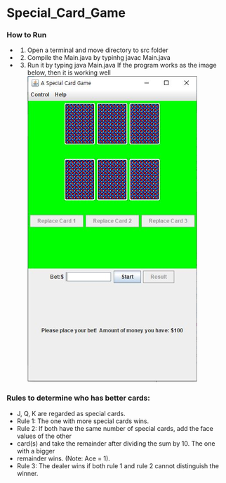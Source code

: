 # Special_Card_Game

### How to Run
- 1. Open a terminal and move directory to src folder
- 2. Compile the Main.java by typinhg javac Main.java
- 3. Run it by typing java Main.java If the program works as the image below, then it is working well
![](images/card%20game.JPG)

### Rules to determine who has better cards:
- J, Q, K are regarded as special cards.
- Rule 1: The one with more special cards wins.
- Rule 2: If both have the same number of special cards, add the face values of the other
- card(s) and take the remainder after dividing the sum by 10. The one with a bigger
- remainder wins. (Note: Ace = 1).
- Rule 3: The dealer wins if both rule 1 and rule 2 cannot distinguish the winner.
